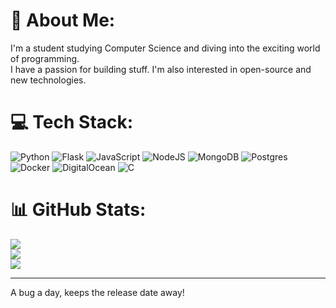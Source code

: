 # 💫 About Me:
I'm a student studying Computer Science and diving into the exciting world of programming.<br>I have a passion for building stuff. I'm also interested in open-source and new technologies.


# 💻 Tech Stack:
![Python](https://img.shields.io/badge/python-3670A0?style=for-the-badge&logo=python&logoColor=ffdd54) ![Flask](https://img.shields.io/badge/flask-%23000.svg?style=for-the-badge&logo=flask&logoColor=white) ![JavaScript](https://img.shields.io/badge/javascript-%23323330.svg?style=for-the-badge&logo=javascript&logoColor=%23F7DF1E) ![NodeJS](https://img.shields.io/badge/node.js-6DA55F?style=for-the-badge&logo=node.js&logoColor=white) ![MongoDB](https://img.shields.io/badge/MongoDB-%234ea94b.svg?style=for-the-badge&logo=mongodb&logoColor=white) ![Postgres](https://img.shields.io/badge/postgres-%23316192.svg?style=for-the-badge&logo=postgresql&logoColor=white) ![Docker](https://img.shields.io/badge/docker-%230db7ed.svg?style=for-the-badge&logo=docker&logoColor=white) ![DigitalOcean](https://img.shields.io/badge/DigitalOcean-%230167ff.svg?style=for-the-badge&logo=digitalOcean&logoColor=white) ![C](https://img.shields.io/badge/c-%2300599C.svg?style=for-the-badge&logo=c&logoColor=white)
# 📊 GitHub Stats:
![](https://github-readme-stats.vercel.app/api?username=realBoltDev&theme=dark&hide_border=false&include_all_commits=false&count_private=false)<br/>
![](https://github-readme-streak-stats.herokuapp.com/?user=realBoltDev&theme=dark&hide_border=false)<br/>
![](https://github-readme-stats.vercel.app/api/top-langs/?username=realBoltDev&theme=dark&hide_border=false&include_all_commits=false&count_private=false&layout=compact)

---
A bug a day, keeps the release date away!
